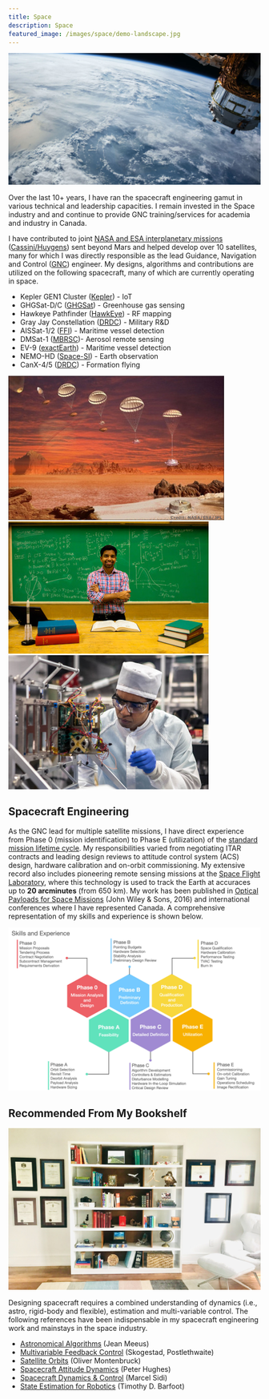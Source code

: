 ```yaml
---
title: Space
description: Space
featured_image: /images/space/demo-landscape.jpg
---
```


![](/images/space/rx8f9q2p.jpg)

Over the last 10+ years, I have ran the spacecraft engineering gamut in various technical and leadership capacities. I remain invested in the Space industry and and continue to provide GNC training/services for academia and industry in Canada.

I have contributed to joint [NASA and ESA interplanetary missions](https://solarsystem.nasa.gov/missions/cassini/overview/) ([Cassini/Huygens](https://www.sciencedirect.com/science/article/abs/pii/S0032063310002862)) sent beyond Mars and helped develop over 10 satellites, many for which I was directly responsible as the lead Guidance, Navigation and Control ([GNC](https://en.wikipedia.org/wiki/Guidance,_navigation,_and_control)) engineer. My designs, algorithms and contributions are utilized on the following spacecraft, many of which are currently operating in space.

* Kepler GEN1 Cluster ([Kepler](https://www.keplercommunications.com/)) - IoT
* GHGSat-D/C ([GHGSat](https://www.ghgsat.com/)) - Greenhouse gas sensing
* Hawkeye Pathfinder ([HawkEye](https://www.he360.com/)) - RF mapping
* Gray Jay Constellation ([DRDC](https://www.canada.ca/en/defence-research-development.html)) - Military R&D
* AISSat-1/2 ([FFI](https://www.ffi.no/en)) - Maritime vessel detection
* DMSat-1 ([MBRSC](https://en.wikipedia.org/wiki/Mohammed_bin_Rashid_Space_Centre))- Aerosol remote sensing
* EV-9 ([exactEarth](https://www.exactearth.com/)) - Maritime vessel detection
* NEMO-HD ([Space-SI](https://www.space.si/en/microsatellite/)) - Earth observation
* CanX-4/5 ([DRDC](https://www.canada.ca/en/defence-research-development.html)) - Formation flying

<div class="gallery" data-columns="3">
	<img src="/images/space/c3uak3g7xd.jpg">
	<img src="/images/space/cf5ni19pw.jpg">
	<img src="/images/space/clb8t3y4j.jpg">
</div>

## Spacecraft Engineering

As the GNC lead for multiple satellite missions, I have direct experience from Phase 0 (mission identification) to Phase E (utilization) of the [standard mission lifetime cycle](https://www.esa.int/Science_Exploration/Space_Science/How_a_mission_is_chosen). My responsibilities varied from negotiating ITAR contracts and leading design reviews to attitude control system (ACS) design, hardware calibration and on-orbit commissioning. My extensive record also includes pioneering remote sensing missions at the [Space Flight Laboratory](https://www.utias-sfl.net/), where this technology is used to track the Earth at accuraces up to **20 arcminutes** (from 650 km). My work has been published in [Optical Payloads for Space Missions](https://onlinelibrary.wiley.com/doi/abs/10.1002/9781118945179.ch40) (John Wiley & Sons, 2016) and international conferences where I have represented Canada. A comprehensive representation of my skills and experience is shown below. 

![](/images/space/2zirel6.jpg)


## Recommended From My Bookshelf

![](/images/interests/bha1pm7vs0.jpg)

Designing spacecraft requires a combined understanding of dynamics (i.e., astro, rigid-body and flexible), estimation and multi-variable control. The following references have been indispensable in my spacecraft engineering work and mainstays in the space industry. 

* [Astronomical Algorithms](https://www.willbell.com/math/mc1.HTM) (Jean Meeus)
* [Multivariable Feedback Control](https://www.wiley.com/en-ir/Multivariable+Feedback+Control%3A+Analysis+and+Design%2C+2nd+Edition-p-9780470011676) (Skogestad, Postlethwaite)
* [Satellite Orbits](https://www.springer.com/gp/book/9783540672807) (Oliver Montenbruck)
* [Spacecraft Attitude Dynamics](https://www.amazon.ca/Spacecraft-Attitude-Dynamics-Peter-Hughes/dp/0486439259) (Peter Hughes)
* [Spacecraft Dynamics & Control](https://www.cambridge.org/core/books/spacecraft-dynamics-and-control/E9CAEE81CD09527C99497FA8C7C35B0A#fndtn-information) (Marcel Sidi)
* [State Estimation for Robotics](https://www.cambridge.org/core/books/state-estimation-for-robotics/AC0E0AC229C55203B3C8F106BCB61F48#fndtn-information) (Timothy D. Barfoot)
